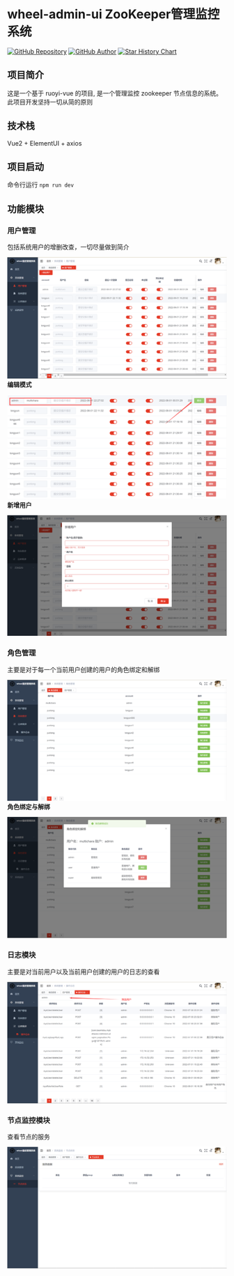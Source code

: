# wheel-admin-ui ZooKeeper管理监控系统
[![GitHub Repository](https://img.shields.io/badge/后端项目-wheel4j-green)](https://github.com/yunlong826/wheel4j/tree/develop)
[![GitHub Author](https://img.shields.io/badge/Author-TangBaoliang-red)](https://github.com/TangBaoliang)
[![Star History Chart](https://api.star-history.com/svg?repos=TangBaoliang/wheel-admin-ui&type=Date)](https://star-history.com/#TangBaoliang/wheel-admin-ui&Date)

## 项目简介
这是一个基于 ruoyi-vue 的项目, 是一个管理监控 zookeeper 节点信息的系统。
此项目开发坚持一切从简的原则

## 技术栈
Vue2 + ElementUI + axios

## 项目启动
命令行运行
`npm run dev`

## 功能模块
### 用户管理
包括系统用户的增删改查，一切尽量做到简介

![img.png](img/img.png)
**编辑模式**

![img_1.png](img/img_1.png)
**新增用户**

![img_2.png](img/img_2.png)

### 角色管理
主要是对于每一个当前用户创建的用户的角色绑定和解绑

![img_3.png](img/img_3.png)
**角色绑定与解绑**

![img_4.png](img/img_4.png)

### 日志模块
主要是对当前用户以及当前用户创建的用户的日志的查看

![img_5.png](img/img_5.png)

### 节点监控模块
查看节点的服务

![img_6.png](img/img_6.png)
